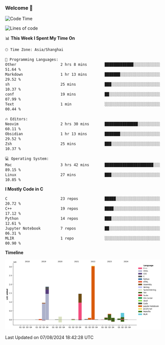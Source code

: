 ### Welcome 👋

<!--START_SECTION:waka-->
![Code Time](http://img.shields.io/badge/Code%20Time-1%2C535%20hrs%2013%20mins-blue)

![Lines of code](https://img.shields.io/badge/From%20Hello%20World%20I%27ve%20Written-8.7%20million%20lines%20of%20code-blue)

📊 **This Week I Spent My Time On** 

```text
🕑︎ Time Zone: Asia/Shanghai

💬 Programming Languages: 
Other                    2 hrs 8 mins        █████████████░░░░░░░░░░░░   51.64 % 
Markdown                 1 hr 13 mins        ███████░░░░░░░░░░░░░░░░░░   29.52 % 
sh                       25 mins             ███░░░░░░░░░░░░░░░░░░░░░░   10.37 % 
conf                     19 mins             ██░░░░░░░░░░░░░░░░░░░░░░░   07.99 % 
Text                     1 min               ░░░░░░░░░░░░░░░░░░░░░░░░░   00.44 % 

🔥 Editors: 
Neovim                   2 hrs 30 mins       ███████████████░░░░░░░░░░   60.11 % 
Obsidian                 1 hr 13 mins        ███████░░░░░░░░░░░░░░░░░░   29.52 % 
Zsh                      25 mins             ███░░░░░░░░░░░░░░░░░░░░░░   10.37 % 

💻 Operating System: 
Mac                      3 hrs 42 mins       ██████████████████████░░░   89.15 % 
Linux                    27 mins             ███░░░░░░░░░░░░░░░░░░░░░░   10.85 % 
```

**I Mostly Code in C** 

```text
C                        23 repos            █████░░░░░░░░░░░░░░░░░░░░   20.72 % 
C++                      19 repos            ████░░░░░░░░░░░░░░░░░░░░░   17.12 % 
Python                   14 repos            ███░░░░░░░░░░░░░░░░░░░░░░   12.61 % 
Jupyter Notebook         7 repos             ██░░░░░░░░░░░░░░░░░░░░░░░   06.31 % 
MLIR                     1 repo              ░░░░░░░░░░░░░░░░░░░░░░░░░   00.90 % 
```



**Timeline**

![Lines of Code chart](https://raw.githubusercontent.com/Bohan-hu/Bohan-hu/master/assets/bar_graph.png)


 Last Updated on 07/08/2024 18:42:28 UTC
<!--END_SECTION:waka-->



